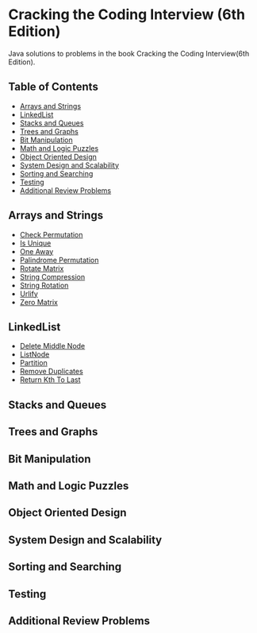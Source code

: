 # Cracking the Coding Interview (6th Edition)

Java solutions to problems in the book Cracking the Coding Interview(6th Edition). 

## Table of Contents

* [Arrays and Strings](#arrays-and-strings)
* [LinkedList](#linkedlist)
* [Stacks and Queues](#stacks-and-queues)
* [Trees and Graphs](#trees-and-graphs)
* [Bit Manipulation](#bit-manipulation)
* [Math and Logic Puzzles](#math-and-logic-puzzles)
* [Object Oriented Design](#object-oriented-design)
* [System Design and Scalability](#system-design-and-scalability)
* [Sorting and Searching](#sorting-and-searching)
* [Testing](#testing)
* [Additional Review Problems](#additional-review-problems)

## Arrays and Strings

- [Check Permutation](./src/chapter01ArraysAndStrings/CheckPermutation.java) <br />
- [Is Unique](./src/chapter01ArraysAndStrings/IsUnique.java) <br />
- [One Away](./src/chapter01ArraysAndStrings/OneAway.java) <br />
- [Palindrome Permutation](./src/chapter01ArraysAndStrings/PalindromePermutation.java) <br />
- [Rotate Matrix](./src/chapter01ArraysAndStrings/RotateMatrix.java) <br />
- [String Compression](./src/chapter01ArraysAndStrings/StringCompression.java) <br />
- [String Rotation](./src/chapter01ArraysAndStrings/StringRotation.java) <br />
- [Urlify](./src/chapter01ArraysAndStrings/Urlify.java) <br />
- [Zero Matrix](./src/chapter01ArraysAndStrings/ZeroMatrix.java) <br />

## LinkedList

- [Delete Middle Node](./src/chapter02LinkedList/DeleteMiddleNode.java) <br />
- [ListNode](./src/chapter02LinkedList/ListNode.java) <br />
- [Partition](./src/chapter02LinkedList/Partition.java) <br />
- [Remove Duplicates](./src/chapter02LinkedList/RemoveDuplicates.java) <br />
- [Return Kth To Last](./src/chapter02LinkedList/ReturnKthToLast.java) <br />

## Stacks and Queues

## Trees and Graphs

## Bit Manipulation

## Math and Logic Puzzles

## Object Oriented Design

## System Design and Scalability

## Sorting and Searching

## Testing

## Additional Review Problems
